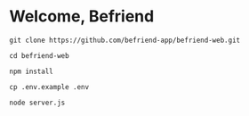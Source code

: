 # Welcome, Befriend

`git clone https://github.com/befriend-app/befriend-web.git`

`cd befriend-web`

`npm install`

`cp .env.example .env`

`node server.js`